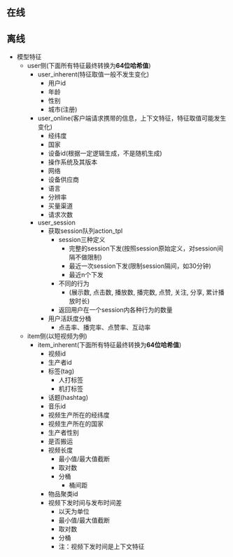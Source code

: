## 在线


## 离线
* 模型特征
  * user侧(下面所有特征最终转换为**64位哈希值**)
    * user_inherent(特征取值一般不发生变化)
      * 用户id
      * 年龄
      * 性别
      * 城市(注册)
    * user_online(客户端请求携带的信息，上下文特征，特征取值可能发生变化)
      * 经纬度
      * 国家
      * 设备id(根据一定逻辑生成，不是随机生成)
      * 操作系统及其版本
      * 网络
      * 设备供应商
      * 语言
      * 分辨率
      * 买量渠道
      * 请求次数
    * user_session
      * 获取session队列action_tpl
        * session三种定义
          * 完整的session下发(按照session原始定义，对session间隔不做限制)
          * 最近一次session下发(限制session隔间，如30分钟)
          * 最近n个下发
        * 不同的行为
          * (展示数, 点击数, 播放数, 播完数, 点赞, 关注, 分享, 累计播放时长)
        * 返回用户在一个session内各种行为的数量
      * 用户活跃度分桶
        * 点击率、播完率、点赞率、互动率
  * item侧(以短视频为例)
    * item_inherent(下面所有特征最终转换为**64位哈希值**)
      * 视频id
      * 生产者id
      * 标签(tag)
        * 人打标签
        * 机打标签
      * 话题(hashtag)
      * 音乐id
      * 视频生产所在的经纬度
      * 视频生产所在的国家
      * 生产者性别
      * 是否搬运
      * 视频长度
        * 最小值/最大值截断
        * 取对数
        * 分桶
          * 桶间距
      * 物品聚类id
      * 视频下发时间与发布时间差
        * 以天为单位
        * 最小值/最大值截断
        * 取对数
        * 分桶
        * 注：视频下发时间是上下文特征
